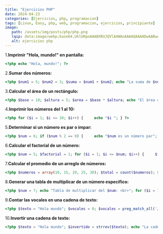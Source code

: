```yaml
---
title: "Ejercicios PHP"
date: 2024-04-23
categories: [Ejercicios, php, programacion]
tags: [Linux, Easy, php, web, programacion, ejercicios, principiante]
image:
   path: /assets/img/posts/php/php.png
   lqip: data:image/webp;base64,UklGRpoAAABXRUJQVlA4WAoAAAAQAAAADwAABwAAQUxQSDIAAAARL0AmbZurmr57yyIiqE8oiG0bejIYEQTgqiDA9vqnsUSI6H+oAERp2HZ65qP/VIAWAFZQOCBCAAAA8AEAnQEqEAAIAAVAfCWkAALp8sF8rgRgAP7o9FDvMCkMde9PK7euH5M1m6VWoDXf2FkP3BqV0ZYbO6NA/VFIAAAA
   alt: ejercicios php
---
```


1.**Imprimir "Hola, mundo!" en pantalla:**

```php 
<?php echo "Hola, mundo!"; ?>
``` 

2.**Sumar dos números:**

```php
<?php $num1 = 5; $num2 = 3; $suma = $num1 + $num2; echo "La suma de $num1 y $num2 es: $suma"; ?>
```

3.**Calcular el área de un rectángulo:**

```php
<?php $base = 10; $altura = 5; $area = $base * $altura; echo "El área del rectángulo es: $area"; ?>
```
4.**Imprimir los números del 1 al 10:**

```php
<?php for ($i = 1; $i <= 10; $i++) {     echo "$i "; } ?>
```

5.**Determinar si un número es par o impar:**

```php
<?php $num = 6; if ($num % 2 == 0) {     echo "$num es un número par"; } else {     echo "$num es un número impar"; } ?>
```

6.**Calcular el factorial de un número:**

```php
<?php $num = 5; $factorial = 1; for ($i = 1; $i <= $num; $i++) {     $factorial *= $i; } echo "El factorial de $num es: $factorial"; ?>
```

7.**Calcular el promedio de un arreglo de números:**

```php
<?php $numeros = array(10, 15, 20, 25, 30); $total = count($numeros); $suma = array_sum($numeros); $promedio = $suma / $total; echo "El promedio de los números es: $promedio"; ?>
```

8.**Generar una tabla de multiplicar de un número específico:**

```php
<?php $num = 7; echo "Tabla de multiplicar del $num: <br>"; for ($i = 1; $i <= 10; $i++) {     echo "$num x $i = " . ($num * $i) . "<br>"; } ?>
```

9.**Contar las vocales en una cadena de texto:**

```php
<?php $texto = "Hola mundo"; $vocales = 0; $vocales = preg_match_all('/[aeiouAEIOU]/', $texto); echo "El número de vocales en '$texto' es: $vocales"; ?>
```

10.**Invertir una cadena de texto:**

```php
<?php $texto = "Hola mundo"; $invertido = strrev($texto); echo "La cadena invertida es: $invertido"; ?>
```




